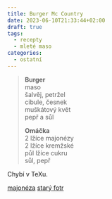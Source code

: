 ```yaml
---
title: Burger Mc Country
date: 2023-06-10T21:33:44+02:00
draft: true
tags:
  - recepty
  - mleté maso
categories:
  - ostatní
---
```


> **Burger**   
> maso  
> šalvěj, petržel  
> cibule, česnek  
> muškátový květ  
> pepř a sůl  
>   
> **Omáčka**  
> 2 lžíce majonézy  
> 2 lžíce kremžské  
> půl lžíce cukru  
> sůl, pepř  

Chybí v TeXu.

[majonéza](https://youtu.be/Qv6mdJrEJ9A)
[starý fotr](https://youtu.be/Qv6mdJrEJ9A)
